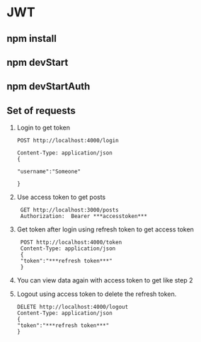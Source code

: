 # JWT
## npm install
## npm devStart
## npm devStartAuth

## Set of requests

 1. Login to get token

		POST http://localhost:4000/login

		Content-Type: application/json
		{

		"username":"Someone"

		}

2. Use access token to get posts

		GET http://localhost:3000/posts
		Authorization:  Bearer ***accesstoken***

3. Get token after login using refresh token to get access token

		POST http://localhost:4000/token
		Content-Type: application/json
		{
		"token":"***refresh token***"
		}
4. You can view data again with access token to get like step 2
5.  Logout using access token to delete the refresh token.

	    DELETE http://localhost:4000/logout
		Content-Type: application/json
		{
		"token":"***refresh token***"
		}

